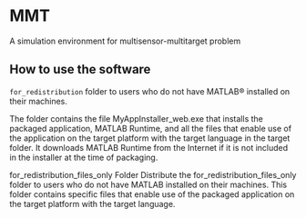 # MMT
A simulation environment for multisensor-multitarget problem

## How to use the software

```for_redistribution``` folder to users who do not have MATLAB® installed on their machines.

The folder contains the file MyAppInstaller_web.exe that installs the packaged application, MATLAB Runtime, and all the files that enable use of the application on the target platform with the target language in the target folder. It downloads MATLAB Runtime from the Internet if it is not included in the installer at the time of packaging.

for_redistribution_files_only Folder
Distribute the for_redistribution_files_only folder to users who do not have MATLAB installed on their machines. This folder contains specific files that enable use of the packaged application on the target platform with the target language.
